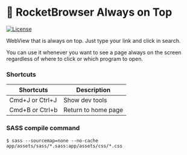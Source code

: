 # :rocket: RocketBrowser Always on Top

<a href="https://github.com/JohnAzedo/RocketBrowser/blob/master/LICENSE">
  <img alt="License" src="https://img.shields.io/badge/license-MIT-brightgreen.svg">
</a>

WebView that is always on top. Just type your link and click in search.

You can use it whenever you want to see a page always on the screen regardless of where to click or which program to open.

### Shortcuts

Shortcuts | Description
---------|---------
Cmd+J or Ctrl+J | Show dev tools
Cmd+B or Ctrl+b | Return to home page 

### SASS compile command

```console 
$ sass --sourcemap=none --no-cache app/assets/sass/*.sass:app/assets/css/*.css
```